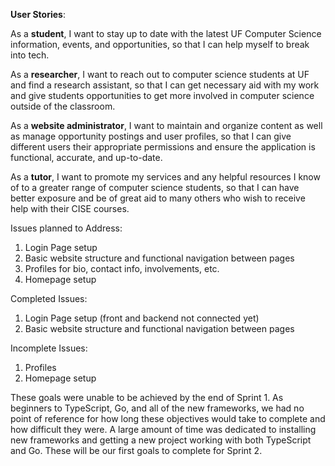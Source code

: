 **User Stories**:

As a **student**, I want to stay up to date with the latest UF Computer Science information, events, and opportunities, so that I can help myself to break into tech. 

As a **researcher**, I want to reach out to computer science students at UF and find a research assistant, so that I can get necessary aid with my work and give students opportunities to get more involved in computer science outside of the classroom.

As a **website administrator**, I want to maintain and organize content as well as manage opportunity postings and user profiles, so that I can give different users their appropriate permissions and ensure the application is functional, accurate, and up-to-date.

As a **tutor**, I want to promote my services and any helpful resources I know of to a greater range of computer science students, so that I can have better exposure and be of great aid to many others who wish to receive help with their CISE courses. 




Issues planned to Address:
1) Login Page setup
2) Basic website structure and functional navigation between pages
3) Profiles for bio, contact info, involvements, etc.
4) Homepage setup

Completed Issues:
1) Login Page setup (front and backend not connected yet)
2) Basic website structure and functional navigation between pages

Incomplete Issues:
1) Profiles
2) Homepage setup

These goals were unable to be achieved by the end of Sprint 1. As beginners to TypeScript, Go, and all of the new frameworks, we had no point of reference for how long these objectives would take to complete and how difficult they were. A large amount of time was dedicated to installing new frameworks and getting a new project working with both TypeScript and Go. These will be our first goals to complete for Sprint 2.
